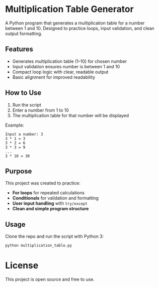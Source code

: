 # Multiplication Table Generator

A Python program that generates a multiplication table for a number between 1 and 10. Designed to practice loops, input validation, and clean output formatting.

## Features

- Generates multiplication table (1–10) for chosen number
- Input validation ensures number is between 1 and 10
- Compact loop logic with clear, readable output
- Basic alignment for improved readability

## How to Use

1. Run the script  
2. Enter a number from 1 to 10  
3. The multiplication table for that number will be displayed  

Example:
```
Input a number: 3
3 * 1 = 3
3 * 2 = 6
3 * 3 = 9
...
3 * 10 = 30
```

## Purpose

This project was created to practice:
- **For loops** for repeated calculations
- **Conditionals** for validation and formatting
- **User input handling** with `try/except`
- **Clean and simple program structure**

## Usage

Clone the repo and run the script with Python 3:
```bash
python multiplication_table.py
```
# License

This project is open source and free to use.
